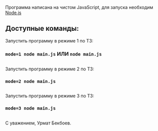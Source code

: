 Программа написана на чистом JavaScript, для запуска необходим [Node.js](https://nodejs.org/en/download/)

## Доступные команды: 

Запустить программу в режиме 1 по ТЗ:
### `mode=1 node main.js`  ИЛИ `node main.js` 
##
Запустить программу в режиме 2 по ТЗ:
### `mode=2 node main.js` 
##
Запустить программу в режиме 3 по ТЗ:
### `mode=3 node main.js`

##
С уважением, Урмат Бекбоев.